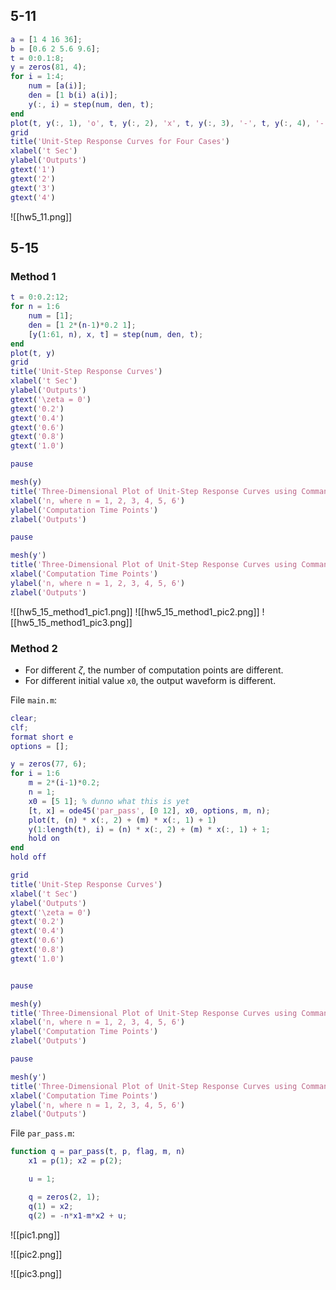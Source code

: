 ## 5-11

```matlab
a = [1 4 16 36];
b = [0.6 2 5.6 9.6];
t = 0:0.1:8;
y = zeros(81, 4);
for i = 1:4;
    num = [a(i)];
    den = [1 b(i) a(i)];
    y(:, i) = step(num, den, t);
end
plot(t, y(:, 1), 'o', t, y(:, 2), 'x', t, y(:, 3), '-', t, y(:, 4), '-.')
grid
title('Unit-Step Response Curves for Four Cases')
xlabel('t Sec')
ylabel('Outputs')
gtext('1')
gtext('2')
gtext('3')
gtext('4')
```

![[hw5_11.png]]

## 5-15

### Method 1

```matlab
t = 0:0.2:12;
for n = 1:6
    num = [1];
    den = [1 2*(n-1)*0.2 1];
    [y(1:61, n), x, t] = step(num, den, t);
end
plot(t, y)
grid
title('Unit-Step Response Curves')
xlabel('t Sec')
ylabel('Outputs')
gtext('\zeta = 0')
gtext('0.2')
gtext('0.4')
gtext('0.6')
gtext('0.8')
gtext('1.0')

pause

mesh(y)
title('Three-Dimensional Plot of Unit-Step Response Curves using Command "mesh(y)"')
xlabel('n, where n = 1, 2, 3, 4, 5, 6')
ylabel('Computation Time Points')
zlabel('Outputs')

pause

mesh(y')
title('Three-Dimensional Plot of Unit-Step Response Curves using Command "mesh(y transpose)"')
xlabel('Computation Time Points')
ylabel('n, where n = 1, 2, 3, 4, 5, 6')
zlabel('Outputs')
```

![[hw5_15_method1_pic1.png]]
![[hw5_15_method1_pic2.png]]
![[hw5_15_method1_pic3.png]]

### Method 2

- For different $\zeta$, the number of computation points are different.
- For different initial value `x0`, the output waveform is different.

File `main.m`:

```matlab
clear;
clf;
format short e
options = [];

y = zeros(77, 6);
for i = 1:6
    m = 2*(i-1)*0.2;
    n = 1;
    x0 = [5 1]; % dunno what this is yet
    [t, x] = ode45('par_pass', [0 12], x0, options, m, n);
    plot(t, (n) * x(:, 2) + (m) * x(:, 1) + 1)
    y(1:length(t), i) = (n) * x(:, 2) + (m) * x(:, 1) + 1;
    hold on
end
hold off

grid
title('Unit-Step Response Curves')
xlabel('t Sec')
ylabel('Outputs')
gtext('\zeta = 0')
gtext('0.2')
gtext('0.4')
gtext('0.6')
gtext('0.8')
gtext('1.0')


pause

mesh(y)
title('Three-Dimensional Plot of Unit-Step Response Curves using Command "mesh(y)"')
xlabel('n, where n = 1, 2, 3, 4, 5, 6')
ylabel('Computation Time Points')
zlabel('Outputs')

pause

mesh(y')
title('Three-Dimensional Plot of Unit-Step Response Curves using Command "mesh(y transpose)"')
xlabel('Computation Time Points')
ylabel('n, where n = 1, 2, 3, 4, 5, 6')
zlabel('Outputs')
```

File `par_pass.m`:

```matlab
function q = par_pass(t, p, flag, m, n)
    x1 = p(1); x2 = p(2);

    u = 1;

    q = zeros(2, 1);
    q(1) = x2;
    q(2) = -n*x1-m*x2 + u;
```

![[pic1.png]]

![[pic2.png]]

![[pic3.png]]